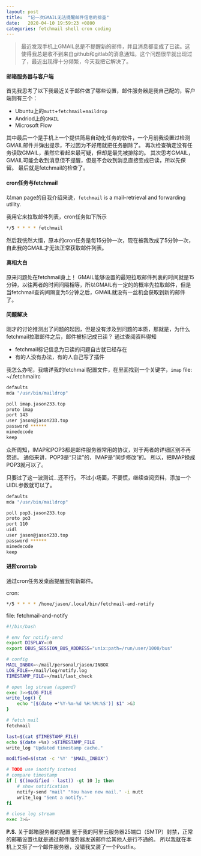 ```yaml
---
layout: post
title:  "记一次GMAIL无法提醒邮件信息的排查"
date:   2020-04-10 19:59:23 +0800
categories: fetchmail shell cron coding
---
```


>最近发现手机上GMAIL总是不提醒新的邮件，并且消息都变成了已读。这使得我总是收不到来自github和gitlab的消息通知。这个问题很早就出现过了，最近出现得十分频繁，今天我把它解决了。

#### 邮箱服务器与客户端
首先我思考了以下我最近关于邮件做了哪些设置，邮件服务器是我自己配的，客户端则有三个：
- Ubuntu上的`mutt`+`fetchmail`+`maildrop`
- Andriod上的`GMAIL`
- Microsoft Flow

其中最后一个是手机上一个提供简易自动化任务的软件，一个月前我设置过检测GMAIL邮件并弹出提示，不过因为不好用就把任务删除了。
再次检查确定没有任务读取GMAIL，虽然它看起来最可疑，但却是最先被排除的。
其次思考GMAIL，GMAIL可能会收到消息但不提醒，但是不会收到消息直接变成已读，所以先保留。
最后就是fetchmail的检查了。

#### cron任务与fetchmail
以man page的自我介绍来说，`fetchmail`  is  a mail-retrieval and forwarding utility.

我用它来拉取邮件列表，cron任务如下所示
```bash
*/5 * * * * fetchmail
```

然后我恍然大悟，原本的cron任务是每15分钟一次，现在被我改成了5分钟一次，自此我的GMAIL才无法正常获取邮件列表。

#### 真相大白
原来问题处在fetchmail身上！
GMAIL能够设置的最短拉取邮件列表的时间就是15分钟，以往两者的时间间隔相等，所以GMAIL有一定的的概率先拉取邮件，但是当fetchmail查询间隔变为5分钟之后，GMAIL就没有一丝机会获取到新的邮件了。

#### 问题解决
刚才的讨论推测出了问题的起因，但是没有涉及到问题的本质，那就是，为什么fetchmail拉取邮件之后，邮件被标记成已读？
通过查阅资料得知
- fetchmail标记信息为已读的问题自古就已经存在
- 有的人没有办法，有的人自己写了插件

我怎么办呢，我端详我的fetchmail配置文件，在里面找到一个关键字，`imap`
file: ~/.fetchmailrc
```bash
defaults
mda "/usr/bin/maildrop"

poll imap.jason233.top
proto imap
port 143
user jason@jason233.top
password ******
mimedecode
keep
```

众所周知，IMAP和POP3都是邮件服务器常用的协议，对于两者的详细区别不再赘述。
通俗来讲，POP3是“只读”的，IMAP是“同步修改”的。
所以，把IMAP换成POP3就可以了。

只要过了这一波测试...还不行。
不过小场面，不要慌，继续查阅资料，添加一个UIDL参数就可以了。

```bash
defaults
mda "/usr/bin/maildrop"

poll pop3.jason233.top
proto po3
port 110
uidl
user jason@jason233.top
password ******
mimedecode
keep
```

#### 进阶crontab
通过cron任务发桌面提醒我有新邮件。

cron:
```bash
*/5 * * * * /home/jason/.local/bin/fetchmail-and-notify
```

file: fetchmail-and-notify
```bash
#!/bin/bash

# env for notify-send
export DISPLAY=:0
export DBUS_SESSION_BUS_ADDRESS="unix:path=/run/user/1000/bus"

# config
MAIL_INBOX=~/mail/personal/jason/INBOX
LOG_FILE=~/mail/log/notify.log
TIMESTAMP_FILE=~/mail/last_check

# open log stream (append)
exec 3>>$LOG_FILE
write_log() {
    echo "[$(date +'%Y-%m-%d %H:%M:%S')] $1" >&3
}

# fetch mail
fetchmail

last=$(cat $TIMESTAMP_FILE)
echo $(date +%s) >$TIMESTAMP_FILE
write_log "Updated timestamp cache."

modified=$(stat -c '%Y' "$MAIL_INBOX")

# TODO use inotify instead
# compare timestamp
if [ $((modified - last)) -gt 10 ]; then
    # show notification
    notify-send "mail" "You have new mail." -i mutt
    write_log "Sent a notify."
fi

# close log stream
exec 3>&-
```

**P.S.** 关于邮箱服务器的配置
鉴于我的阿里云服务器25端口（SMTP）封禁，正常的邮箱设置也就是通过邮件服务器发送邮件给其他人是行不通的。
所以我就在本机上又搭了一个邮件服务器，没错我又装了一个Postfix。